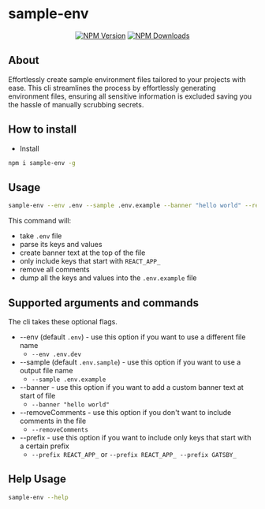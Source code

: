 # sample-env

<p align="center">
<a href="https://www.npmjs.com/package/sample-env"><img src="https://img.shields.io/npm/v/sample-env" alt="NPM Version" /></a>
<a href="https://www.npmjs.com/package/sample-env"><img src="https://img.shields.io/npm/dm/sample-env" alt="NPM Downloads" /></a>

## About

Effortlessly create sample environment files tailored to your projects with ease. This cli streamlines the process by effortlessly generating environment files, ensuring all sensitive information is excluded saving you the hassle of manually scrubbing secrets.

## How to install

- Install

```sh
npm i sample-env -g
```

## Usage

```sh
sample-env --env .env --sample .env.example --banner "hello world" --removeComments --prefix REACT_APP_
```

This command will:

- take `.env` file
- parse its keys and values
- create banner text at the top of the file
- only include keys that start with `REACT_APP_`
- remove all comments
- dump all the keys and values into the `.env.example` file


## Supported arguments and commands
The cli takes these optional flags.
* --env (default `.env`) - use this option if you want to use a different file name
  * `--env .env.dev`
* --sample (default `.env.sample`) - use this option if you want to use a output file name
  * `--sample .env.example`
* --banner - use this option if you want to add a custom banner text at start of file
  * `--banner "hello world"`
* --removeComments - use this option if you don't want to include comments in the file
  * `--removeComments`
* --prefix - use this option if you want to include only keys that start with a certain prefix
  * `--prefix REACT_APP_` or `--prefix REACT_APP_ --prefix GATSBY_`

## Help Usage

```sh
sample-env --help
  ```
